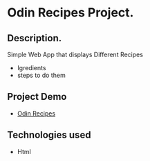 # Odin Recipes Project.

## Description.

 Simple Web App that displays Different Recipes 
  - Igredients
  - steps to do them 


##  Project Demo
- [Odin Recipes]()
## Technologies used
 - Html